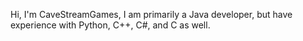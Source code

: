 Hi, I'm CaveStreamGames, I am primarily a Java developer, but have experience with Python, C++, C#, and C as well.
